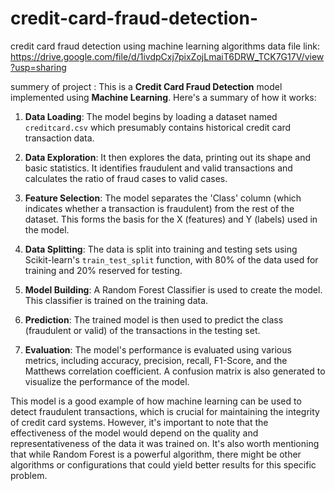 # credit-card-fraud-detection-
credit card fraud detection using machine learning algorithms 
data file link: https://drive.google.com/file/d/1ivdpCxj7pixZojLmaiT6DRW_TCK7G17V/view?usp=sharing

summery of project : 
This is a **Credit Card Fraud Detection** model implemented using **Machine Learning**. Here's a summary of how it works:

1. **Data Loading**: The model begins by loading a dataset named `creditcard.csv` which presumably contains historical credit card transaction data.

2. **Data Exploration**: It then explores the data, printing out its shape and basic statistics. It identifies fraudulent and valid transactions and calculates the ratio of fraud cases to valid cases.

3. **Feature Selection**: The model separates the 'Class' column (which indicates whether a transaction is fraudulent) from the rest of the dataset. This forms the basis for the X (features) and Y (labels) used in the model.

4. **Data Splitting**: The data is split into training and testing sets using Scikit-learn's `train_test_split` function, with 80% of the data used for training and 20% reserved for testing.

5. **Model Building**: A Random Forest Classifier is used to create the model. This classifier is trained on the training data.

6. **Prediction**: The trained model is then used to predict the class (fraudulent or valid) of the transactions in the testing set.

7. **Evaluation**: The model's performance is evaluated using various metrics, including accuracy, precision, recall, F1-Score, and the Matthews correlation coefficient. A confusion matrix is also generated to visualize the performance of the model.

This model is a good example of how machine learning can be used to detect fraudulent transactions, which is crucial for maintaining the integrity of credit card systems. However, it's important to note that the effectiveness of the model would depend on the quality and representativeness of the data it was trained on. It's also worth mentioning that while Random Forest is a powerful algorithm, there might be other algorithms or configurations that could yield better results for this specific problem.


